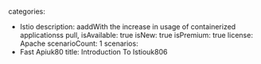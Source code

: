 categories:
  - Istio
description:
  aaddWith the increase in usage of containerized applicationss pull,
isAvailable: true
isNew: true
isPremium: true
license: Apache
scenarioCount: 1
scenarios:
  - Fast Apiuk80
title: Introduction To Istiouk806
